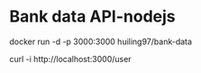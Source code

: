 # Bank data API-nodejs

docker run -d -p 3000:3000 huiling97/bank-data

curl -i http://localhost:3000/user
